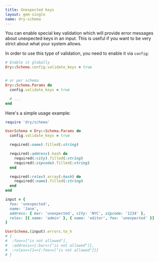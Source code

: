 ```yaml
---
title: Unexpected keys
layout: gem-single
name: dry-schema
---
```


You can enable special key validation which will provide error messages about unexpected keys in an input. This is useful if you want to be very strict about what your system allows.

In order to use this type of validation, you need to enable it via `config`:

```ruby
# Enable it globally
Dry::Schema.config.validate_keys = true


# or per schema
Dry::Schema.Params do
  config.validate_keys = true

  # ...
end
```

Here's a simple usage example:

```ruby
require 'dry/schema'

UserSchema = Dry::Schema.Params do
  config.validate_keys = true

  required(:name).filled(:string)

  required(:address).hash do
    required(:city).filled(:string)
    required(:zipcode).filled(:string)
  end

  required(:roles).array(:hash) do
    required(:name).filled(:string)
  end
end

input = {
  foo: 'unexpected',
  name: 'Jane',
  address: { bar: 'unexpected', city: 'NYC', zipcode: '1234' },
  roles: [{ name: 'admin' }, { name: 'editor', foo: 'unexpected' }]
}

UserSchema.(input).errors.to_h
# {
#  :foo=>["is not allowed"],
#  :address=>{:bar=>["is not allowed"]},
#  :roles=>{1=>{:foo=>["is not allowed"]}}
# }
```
